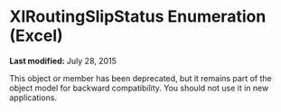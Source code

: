 
# XlRoutingSlipStatus Enumeration (Excel)

 **Last modified:** July 28, 2015

This object or member has been deprecated, but it remains part of the object model for backward compatibility. You should not use it in new applications.
